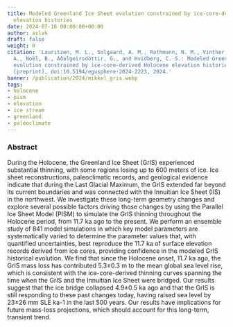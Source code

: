 ```yaml
---
title: Modeled Greenland Ice Sheet evolution constrained by ice-core-derived Holocene
  elevation histories
date: 2024-07-16 00:00:00+00:00
author: aslak
draft: false
weight: 0
citation: 'Lauritzen, M. L., Solgaard, A. M., Rathmann, N. M., Vinther, B. M., Grindsted,
  A., Noël, B., Aðalgeirsdóttir, G., and Hvidberg, C. S.: Modeled Greenland Ice Sheet
  evolution constrained by ice-core-derived Holocene elevation histories, EGUsphere
  [preprint], doi:10.5194/egusphere-2024-2223, 2024.'
banner: /publication/2024/mikkel_gris.webp
tags:
- holocene
- pism
- elevation
- ice stream
- greenland
- paleoclimate
---
```


### Abstract
During the Holocene, the Greenland Ice Sheet (GrIS) experienced substantial thinning, with some regions losing up to 600 meters of ice. Ice sheet reconstructions, paleoclimatic records, and geological evidence indicate that during the Last Glacial Maximum, the GrIS extended far beyond its current boundaries and was connected with the Innuitian Ice Sheet (IIS) in the northwest. We investigate these long-term geometry changes and explore several possible factors driving those changes by using the Parallel Ice Sheet Model (PISM) to simulate the GrIS thinning throughout the Holocene period, from 11.7 ka ago to the present. We perform an ensemble study of 841 model simulations in which key model parameters are systematically varied to determine the parameter values that, with quantified uncertainties, best reproduce the 11.7 ka of surface elevation records derived from ice cores, providing confidence in the modeled GrIS historical evolution. We find that since the Holocene onset, 11.7 ka ago, the GrIS mass loss has contributed 5.3±0.3 m to the mean global sea level rise, which is consistent with the ice-core-derived thinning curves spanning the time when the GrIS and the Innuitian Ice Sheet were bridged. Our results suggest that the ice bridge collapsed 4.9±0.5 ka ago and that the GrIS is still responding to these past changes today, having raised sea level by 23±26 mm SLE ka-1 in the last 500 years. Our results have implications for future mass-loss projections, which should account for this long-term, transient trend.